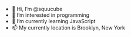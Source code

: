 - 👋 Hi, I’m @squucube
- 👀 I’m interested in programming
- 🌱 I’m currently learning JavaScript
- 📫 My currently location is Brooklyn, New York

<!---
squucube/squucube is a ✨ special ✨ repository because its `README.md` (this file) appears on your GitHub profile.
You can click the Preview link to take a look at your changes.
--->
